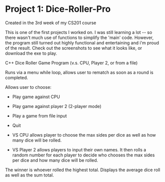 # Project 1: Dice-Roller-Pro
Created in the 3rd week of my CS201 course

This is one of the first projects I worked on. I was still learning a lot -- so there wasn't much use of functions to simplify the 'main' code. However, the program still turned out highly functional and entertaining and i'm proud of the result. Check out the screenshots to see what it looks like, or download the exe to play.

C++ Dice Roller Game Program (v.s. CPU, Player 2, or from a file)

Runs via a menu while loop, allows user to rematch as soon as a round is completed.

Allows user to choose:
- Play game against CPU
- Play game against player 2 (2-player mode)
- Play a game from file input
- Quit

- VS CPU allows player to choose the max sides per dice as well as how many dice will be rolled.

- VS Player 2 allows players to input their own names. It then rolls a random number for each player to decide who chooses the max sides per dice and how many dice will be rolled.

The winner is whoever rolled the highest total. Displays the average dice roll as well as the sum total.

